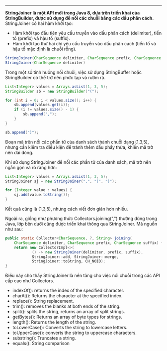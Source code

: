 
---
**StringJoiner là một API mới trong Java 8, dựa trên triển khai của StringBuilder, được sử dụng để nối các chuỗi bằng các dấu phân cách.**  
StringJoiner có hai hàm khởi tạo:

- Hàm khởi tạo đầu tiên yêu cầu truyền vào dấu phân cách (delimiter), tiền tố (prefix) và hậu tố (suffix).
- Hàm khởi tạo thứ hai chỉ yêu cầu truyền vào dấu phân cách (tiền tố và hậu tố mặc định là chuỗi rỗng).

```java
StringJoiner(CharSequence delimiter, CharSequence prefix, CharSequence suffix)
StringJoiner(CharSequence delimiter)
```

Trong một số tình huống nối chuỗi, việc sử dụng StringBuffer hoặc StringBuilder có thể trở nên phức tạp và rườm rà.

```java
List<Integer> values = Arrays.asList(1, 3, 5);
StringBuilder sb = new StringBuilder("(");

for (int i = 0; i < values.size(); i++) {
    sb.append(values.get(i));
    if (i != values.size() - 1) {
        sb.append(",");
    }
}

sb.append(")");
```

Đoạn mã trên nối các phần tử của danh sách thành chuỗi dạng (1,3,5), nhưng cần kiểm tra điều kiện để tránh thêm dấu phẩy thừa, khiến mã trở nên dài dòng.

Khi sử dụng StringJoiner để nối các phần tử của danh sách, mã trở nên ngắn gọn và rõ ràng hơn:
```java
List<Integer> values = Arrays.asList(1, 3, 5);
StringJoiner sj = new StringJoiner(",", "(", ")");

for (Integer value : values) {
    sj.add(value.toString());
}
```

Kết quả cũng là (1,3,5), nhưng cách viết đơn giản hơn nhiều.

Ngoài ra, giống như phương thức Collectors.joining(",") thường dùng trong Java, lớp bên dưới cũng được triển khai thông qua StringJoiner. Mã nguồn như sau:

```java
public static Collector<CharSequence, ?, String> joining(
    CharSequence delimiter, CharSequence prefix, CharSequence suffix) {
    return new CollectorImpl<>(
            () -> new StringJoiner(delimiter, prefix, suffix),
            StringJoiner::add, StringJoiner::merge,
            StringJoiner::toString, CH_NOID);
}
```

Điều này cho thấy StringJoiner là nền tảng cho việc nối chuỗi trong các API cấp cao như Collectors.

- indexOf(): returns the index of the specified character.
- charAt(): Returns the character at the specified index.
- replace(): String replacement.
- trim(): removes the blanks at both ends of the string.
- split(): splits the string, returns an array of split strings.
- getBytes(): Returns an array of byte types for strings.
- length(): Returns the length of the string.
- toLowerCase(): Converts the string to lowercase letters.
- toUpperCase(): converts the string to uppercase characters.
- substring(): Truncates a string.
- equals(): String comparison
